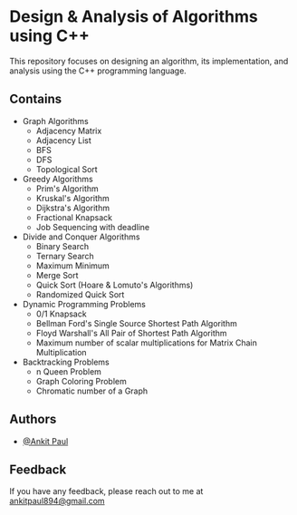 # Design & Analysis of Algorithms using C++

This repository focuses on designing an algorithm, its implementation, and analysis using the C++ programming language.

## Contains

- Graph Algorithms
  - Adjacency Matrix
  - Adjacency List
  - BFS
  - DFS
  - Topological Sort
- Greedy Algorithms
  - Prim's Algorithm
  - Kruskal's Algorithm
  - Dijkstra's Algorithm
  - Fractional Knapsack
  - Job Sequencing with deadline
- Divide and Conquer Algorithms
  - Binary Search
  - Ternary Search
  - Maximum Minimum
  - Merge Sort
  - Quick Sort (Hoare & Lomuto's Algorithms)
  - Randomized Quick Sort
- Dynamic Programming Problems
  - 0/1 Knapsack
  - Bellman Ford's Single Source Shortest Path Algorithm
  - Floyd Warshall's All Pair of Shortest Path Algorithm
  - Maximum number of scalar multiplications for Matrix Chain Multiplication
- Backtracking Problems
  - n Queen Problem
  - Graph Coloring Problem
  - Chromatic number of a Graph 

## Authors

- [@Ankit Paul](https://github.com/Ankit-AP-Paul)

## Feedback

If you have any feedback, please reach out to me at ankitpaul894@gmail.com
